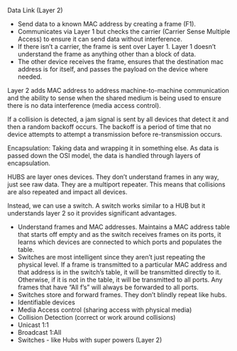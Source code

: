 Data Link (Layer 2)

* Send data to a known MAC address by creating a frame (F1). 
* Communicates via Layer 1 but checks the carrier (Carrier Sense Multiple Access) to ensure it can send data without interference.
* If there isn’t a carrier, the frame is sent over Layer 1. Layer 1 doesn’t understand the frame as anything other than a block of data.
* The other device receives the frame, ensures that the destination mac address is for itself, and passes the payload on the device where needed.

Layer 2 adds MAC address to address machine-to-machine communication and the ability to sense when the shared medium is being used to ensure there is no data interference (media access control).

If a collision is detected, a jam signal is sent by all devices that detect it and then a random backoff occurs. The backoff is a period of time that no device attempts to attempt a transmission before re-transmission occurs.

Encapsulation: Taking data and wrapping it in something else. As data is passed down the OSI model, the data is handled through layers of encapsulation.

HUBS are layer ones devices. They don’t understand frames in any way, just see raw data. They are a multiport repeater. This means that collisions are also repeated and impact all devices.

Instead, we can use a switch. A switch works similar to a HUB but it understands layer 2 so it provides significant advantages.

* Understand frames and MAC addresses. Maintains a MAC address table that starts off empty and as the switch receives frames on its ports, it learns which devices are connected to which ports and populates the table.
* Switches are most intelligent since they aren’t just repeating the physical level. If a frame is transmitted to a particular MAC address and that address is in the switch’s table, it will be transmitted directly to it. Otherwise, if it is not in the table, it will be transmitted to all ports. Any frames that have “All f’s” will always be forwarded to all ports.
* Switches store and forward frames. They don’t blindly repeat like hubs.
* Identifiable devices
* Media Access control (sharing access with physical media)
* Collision Detection (correct or work around collisions)
* Unicast 1:1
* Broadcast 1:All
* Switches - like Hubs with super powers (Layer 2)
